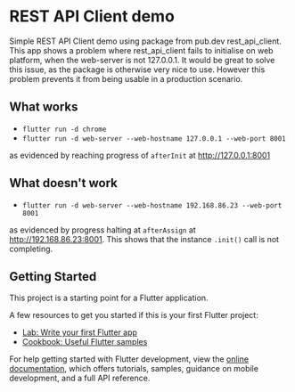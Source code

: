 # REST API Client demo

Simple REST API Client demo using package from pub.dev rest_api_client. This app shows a problem where rest_api_client fails to initialise on web platform, when the web-server is not 127.0.0.1. It would be great to solve this issue, as the package is otherwise very nice to use. However this problem prevents it from being usable in a production scenario.

## What works

- `flutter run -d chrome`
- `flutter run -d web-server --web-hostname 127.0.0.1 --web-port 8001`

as evidenced by reaching progress of `afterInit` at <http://127.0.0.1:8001>

## What doesn't work

- `flutter run -d web-server --web-hostname 192.168.86.23 --web-port 8001`

as evidenced by progress halting at `afterAssign` at <http://192.168.86.23:8001>. This shows that the instance `.init()` call is not completing.

## Getting Started

This project is a starting point for a Flutter application.

A few resources to get you started if this is your first Flutter project:

- [Lab: Write your first Flutter app](https://docs.flutter.dev/get-started/codelab)
- [Cookbook: Useful Flutter samples](https://docs.flutter.dev/cookbook)

For help getting started with Flutter development, view the
[online documentation](https://docs.flutter.dev/), which offers tutorials,
samples, guidance on mobile development, and a full API reference.
